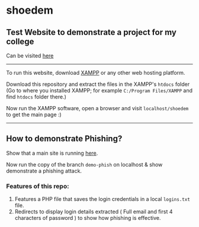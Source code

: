 # shoedem

## Test Website to demonstrate a project for my college

Can be visited [here](https://thisisthedarshan.github.io/shoedem)

---

To run this website, download [XAMPP](https://www.apachefriends.org/download.html) or any other web hosting platform.

Download this repository and extract the files in the XAMPP's `htdocs` folder (Go to where you installed XAMPP; for example `C:/Program Files/XAMPP` and find `htdocs` folder there.)

Now run the XAMPP software, open a browser and visit `localhost/shoedem` to get the main page :)

---

## How to demonstrate Phishing?

Show that a main site is running [here](https://thisisthedarshan.github.io/shoedem).

Now run the copy of the branch `demo-phish` on localhost & show demonstrate a phishing attack.

### Features of this repo:

1. Features a PHP file that saves the login credentials in a local `logins.txt` file.
2. Redirects to display login details extracted ( Full email and first 4 characters of password ) to show how phishing is effective.
